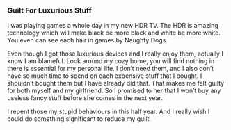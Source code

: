 ### Guilt For Luxurious Stuff
I was playing games a whole day in my new HDR TV. The HDR is amazing technology which will make black be more black and white be more white. You even can see each hair in games by Naughty Dogs.

Even though I got those luxurious devices and I really enjoy them, actually I know I am blameful. Look around my cozy home, you will find nothing in there is essential for my personal life. I don’t need them, and I also don’t have so much time to spend on each expensive stuff that I bought. I shouldn’t bought them but I have already did that. That makes me felt guilty for both myself and my girlfriend. So I promised to her that I won’t buy any useless fancy stuff before she comes in the next year.

I repent those my stupid behaviours in this half year. And I really wish I could do something significant to reduce my guilt.

